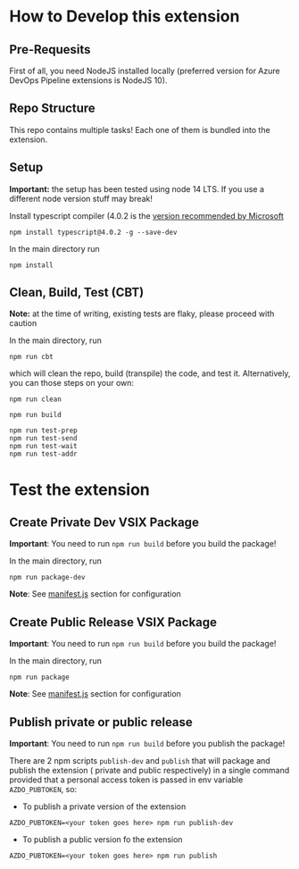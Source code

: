 # How to Develop this extension

## Pre-Requesits
First of all, you need NodeJS installed locally (preferred version for Azure DevOps Pipeline extensions is NodeJS 10).

## Repo Structure

This repo contains multiple tasks! Each one of them is bundled into the extension.

## Setup

**Important:** the setup has been tested using node 14 LTS. If you use a different node version stuff may break!

Install typescript compiler (4.0.2 is the [version recommended by Microsoft](https://docs.microsoft.com/en-us/azure/devops/extend/develop/add-build-task?view=azure-devops#prerequisites)
```
npm install typescript@4.0.2 -g --save-dev
```

In the main directory run
```
npm install
```

## Clean, Build, Test (CBT)

**Note:** at the time of writing, existing tests are flaky, please proceed with caution

In the main directory, run
```
npm run cbt
```
which will clean the repo, build (transpile) the code, and test it. Alternatively, you can those steps on your own:

```
npm run clean

npm run build

npm run test-prep
npm run test-send
npm run test-wait
npm run test-addr
```

# Test the extension

## Create Private Dev VSIX Package

**Important**: You need to run `npm run build` before you build the package!

In the main directory, run
```
npm run package-dev
```
**Note**: See [manifest.js](manifest.js) section for configuration

## Create Public Release VSIX Package

**Important**: You need to run `npm run build` before you build the package!

In the main directory, run
```
npm run package
```
**Note**: See [manifest.js](manifest.js) section for configuration


## Publish private or public release

**Important**: You need to run `npm run build` before you publish the package!

There are 2 npm scripts `publish-dev` and `publish` that will package and publish
the extension ( private and public respectively) in a single command provided that
a personal access token is passed in env variable `AZDO_PUBTOKEN`, so:
- To publish a private version of the extension
```
AZDO_PUBTOKEN=<your token goes here> npm run publish-dev
```
- To publish a public version fo the extension
```
AZDO_PUBTOKEN=<your token goes here> npm run publish
```
